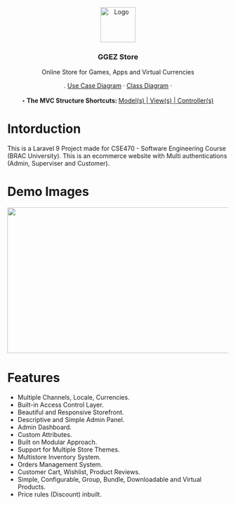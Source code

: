 <div align="center">
  <a href="https://github.com/samanjoy2/ggezshop">
    <img src="https://i.ibb.co/L9GWHx7/898f45be3cd722f58aacf9141019a1f0-gg-ez-gaming-badge.png" alt="Logo" width="80" height="80">
  </a>

  <h3 align="center">GGEZ Store</h3>

  <p align="center">
    Online Store for Games, Apps and Virtual Currencies
    <br />
  </p>
    <p> .
        <a href="https://drive.google.com/file/d/1nhgOagYbnf9O_IWahAl_Pt7Ywm_Jc6Ql/view?usp=sharing">Use Case Diagram</a>
    ·
    <a href="https://drive.google.com/file/d/13O_yvQk-lpgyrhq5DuI1A36MYYF3Iedz/view?usp=sharing">Class Diagram</a>
    · <br> <br>
        <b>‣ The MVC Structure Shortcuts: </b><a href="https://github.com/samanjoy2/ggezshop/tree/main/app/Models">Model(s) | </a><a         href="https://github.com/samanjoy2/ggezshop/tree/main/resources/views"> View(s) | </a><a href="https://github.com/samanjoy2/ggezshop/tree/main/app/Http/Controllers">Controller(s)</a></p>
</div>


# Intorduction

This is a Laravel 9 Project made for CSE470 - Software Engineering Course (BRAC University). This is an ecommerce website with Multi authentications (Admin, Superviser and Customer). 

# Demo Images

<img src="https://i.ibb.co/8BXzrLw/scrnli-4-17-2022-1-38-46-AM.png" width="700" height="332">


# Features

* Multiple Channels, Locale, Currencies.
* Built-in Access Control Layer.
* Beautiful and Responsive Storefront.
* Descriptive and Simple Admin Panel.
* Admin Dashboard.
* Custom Attributes.
* Built on Modular Approach.
* Support for Multiple Store Themes.
* Multistore Inventory System.
* Orders Management System.
* Customer Cart, Wishlist, Product Reviews.
* Simple, Configurable, Group, Bundle, Downloadable and Virtual Products.
* Price rules (Discount) inbuilt.
